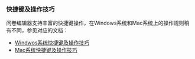 ### 快捷键及操作技巧

问卷编辑器支持丰富的快捷键操作，在Windows系统和Mac系统上的操作规则稍有不同，参见对应的文档：

+ [Windwos系统快捷键及操作技巧](./win.md)
+ [Mac系统快捷键及操作技巧](./mac.md)

